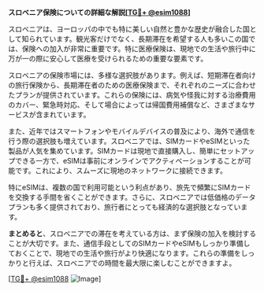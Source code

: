 **スロベニア保険についての詳細な解説[[TG💪+ @esim1088](https://t.me/s/esim1088)]**

スロベニアは、ヨーロッパの中でも特に美しい自然と豊かな歴史が融合した国として知られています。観光客だけでなく、長期滞在を希望する人も多いこの国では、保険への加入が非常に重要です。特に医療保険は、現地での生活や旅行中に万が一の際に安心して医療を受けられるための重要な要素です。

スロベニアの保険市場には、多様な選択肢があります。例えば、短期滞在者向けの旅行保険から、長期滞在者のための医療保険まで、それぞれのニーズに合わせたプランが提供されています。これらの保険には、病気や怪我に対する治療費用のカバー、緊急時対応、そして場合によっては帰国費用補償など、さまざまなサービスが含まれています。

また、近年ではスマートフォンやモバイルデバイスの普及により、海外で通信を行う際の選択肢も増えています。スロベニアでは、SIMカードやeSIMといった製品が人気を集めています。SIMカードは現地で直接購入し、簡単にセットアップできる一方で、eSIMは事前にオンラインでアクティベーションすることが可能です。これにより、スムーズに現地のネットワークに接続できます。

特にeSIMは、複数の国で利用可能という利点があり、旅先で頻繁にSIMカードを交換する手間を省くことができます。さらに、スロベニアでは低価格のデータプランも多く提供されており、旅行者にとっても経済的な選択肢となっています。

**まとめると**、スロベニアでの滞在を考えている方は、まず保険の加入を検討することが大切です。また、通信手段としてのSIMカードやeSIMもしっかり準備しておくことで、現地での生活や旅行がより快適になります。これらの準備をしっかりと行えば、スロベニアでの時間を最大限に楽しむことができますよ。

[[TG💪+ @esim1088](https://t.me/s/esim1088) ![Image](https://i.postimg.cc/Y0z9fWf4/image.png)]